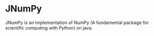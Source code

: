 # JNumPy
JNumPy is an implementation of NumPy (A fundamental package for scientific computing with Python) on java.
